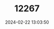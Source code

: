 ---
title: "12267"
category: "Lonchophylla mordax"
draft: false
date: 2024-02-22 13:03:50
languages:
  English: ["Goldman' Nectar Bat", "Goldman's Nectar Bat"]
---